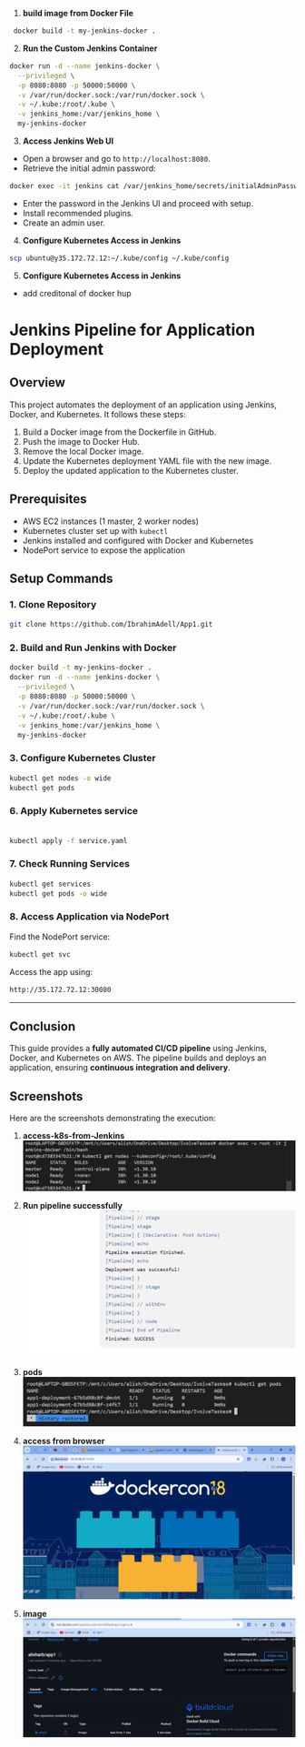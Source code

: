 

1. **build image from  Docker File**
```sh
 docker build -t my-jenkins-docker .
```


2. **Run the Custom Jenkins Container**
```sh
docker run -d --name jenkins-docker \
  --privileged \
  -p 8080:8080 -p 50000:50000 \
  -v /var/run/docker.sock:/var/run/docker.sock \
  -v ~/.kube:/root/.kube \
  -v jenkins_home:/var/jenkins_home \
  my-jenkins-docker
```

3. **Access Jenkins Web UI**
- Open a browser and go to `http://localhost:8080`.
- Retrieve the initial admin password:
```sh
docker exec -it jenkins cat /var/jenkins_home/secrets/initialAdminPassword
```
- Enter the password in the Jenkins UI and proceed with setup.
- Install recommended plugins.
- Create an admin user.

4. **Configure Kubernetes Access in Jenkins**

```sh
scp ubuntu@y35.172.72.12:~/.kube/config ~/.kube/config
```
5. **Configure Kubernetes Access in Jenkins**
- add creditonal of docker hup
# Jenkins Pipeline for Application Deployment

## Overview
This project automates the deployment of an application using Jenkins, Docker, and Kubernetes. It follows these steps:

1. Build a Docker image from the Dockerfile in GitHub.
2. Push the image to Docker Hub.
3. Remove the local Docker image.
4. Update the Kubernetes deployment YAML file with the new image.
5. Deploy the updated application to the Kubernetes cluster.

## Prerequisites
- AWS EC2 instances (1 master, 2 worker nodes)
- Kubernetes cluster set up with `kubectl`
- Jenkins installed and configured with Docker and Kubernetes
- NodePort service to expose the application

## Setup Commands

### 1. Clone Repository
```sh
git clone https://github.com/IbrahimAdell/App1.git
```

### 2. Build and Run Jenkins with Docker
```sh
docker build -t my-jenkins-docker .
docker run -d --name jenkins-docker \
  --privileged \
  -p 8080:8080 -p 50000:50000 \
  -v /var/run/docker.sock:/var/run/docker.sock \
  -v ~/.kube:/root/.kube \
  -v jenkins_home:/var/jenkins_home \
  my-jenkins-docker
```

### 3. Configure Kubernetes Cluster
```sh
kubectl get nodes -o wide
kubectl get pods
```

### 6. Apply Kubernetes service
```sh

kubectl apply -f service.yaml
```

### 7. Check Running Services
```sh
kubectl get services
kubectl get pods -o wide
```

### 8. Access Application via NodePort
Find the NodePort service:
```sh
kubectl get svc
```
Access the app using:
```sh
http://35.172.72.12:30080
```


---

## **Conclusion**
This guide provides a **fully automated CI/CD pipeline** using Jenkins, Docker, and Kubernetes on AWS. The pipeline builds and deploys an application, ensuring **continuous integration and delivery**.


## Screenshots
Here are the screenshots demonstrating the execution:

1. **access-k8s-from-Jenkins** ![access-k8s-from-Jenkins](access-k8s-from-Jenkins.png)

2. **Run pipeline successfully** ![pipeline-success](pipeline-success.png)

4. **pods** ![pods](pods-run.png)

5. **access from browser** ![browser](pods-run-service.png)

6. **image** ![docker](docker-pushed.png)
 



